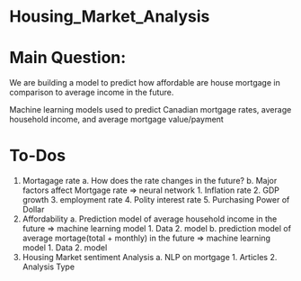 # Housing_Market_Analysis

# Main Question:
We are building a model to predict how affordable are house mortgage in comparison to average income in the future.

Machine learning models used to predict Canadian mortgage rates, average household income, and average mortgage value/payment

# To-Dos

1. Mortagage rate
    a. How does the rate changes in the future? 
    b. Major factors affect Mortgage rate => neural network
        1. Inflation rate 
        2. GDP growth
        3. employment rate 
        4. Polity interest rate 
        5. Purchasing Power of Dollar
2. Affordability
    a. Prediction model of average household income in the future => machine learning model
        1. Data
        2. model
    b. prediction model of average mortage(total + monthly) in the future => machine learning model
        1. Data
        2. model
3. Housing Market sentiment Analysis
    a. NLP on mortgage
        1. Articles
        2. Analysis Type